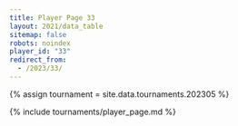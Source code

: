 ```yaml
---
title: Player Page 33
layout: 2021/data_table
sitemap: false
robots: noindex
player_id: "33"
redirect_from:
  - /2023/33/
---
```

{% assign tournament = site.data.tournaments.202305 %}

{% include tournaments/player_page.md %}
